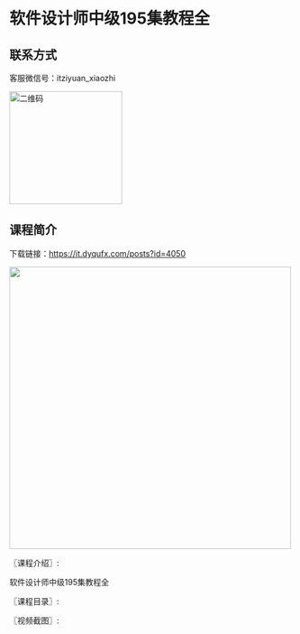 # 软件设计师中级195集教程全

## 联系方式

客服微信号：itziyuan_xiaozhi

<img src="https://ziyuanyun.oss-cn-guangzhou.aliyuncs.com/common/20240614073449/666b82192834a.jpg" width="200" height="200" alt="二维码">

## 课程简介

下载链接：https://it.dyqufx.com/posts?id=4050

<img src="https://ziyuanyun.oss-cn-guangzhou.aliyuncs.com/yun/20240515185608/664494c8985be.jpg" width="500" alt="">

  〖课程介绍〗:

 软件设计师中级195集教程全

 〖课程目录〗:

  

  〖视频截图〗:

 

  